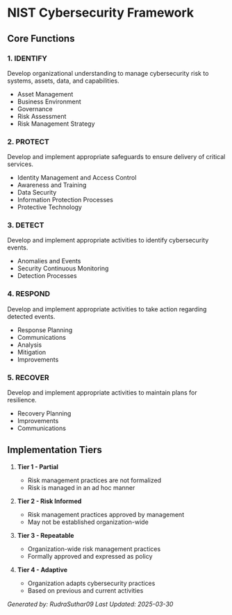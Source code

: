 # NIST Cybersecurity Framework

## Core Functions

### 1. IDENTIFY
Develop organizational understanding to manage cybersecurity risk to systems, assets, data, and capabilities.
- Asset Management
- Business Environment
- Governance
- Risk Assessment
- Risk Management Strategy

### 2. PROTECT
Develop and implement appropriate safeguards to ensure delivery of critical services.
- Identity Management and Access Control
- Awareness and Training
- Data Security
- Information Protection Processes
- Protective Technology

### 3. DETECT
Develop and implement appropriate activities to identify cybersecurity events.
- Anomalies and Events
- Security Continuous Monitoring
- Detection Processes

### 4. RESPOND
Develop and implement appropriate activities to take action regarding detected events.
- Response Planning
- Communications
- Analysis
- Mitigation
- Improvements

### 5. RECOVER
Develop and implement appropriate activities to maintain plans for resilience.
- Recovery Planning
- Improvements
- Communications

## Implementation Tiers

1. **Tier 1 - Partial**
   - Risk management practices are not formalized
   - Risk is managed in an ad hoc manner

2. **Tier 2 - Risk Informed**
   - Risk management practices approved by management
   - May not be established organization-wide

3. **Tier 3 - Repeatable**
   - Organization-wide risk management practices
   - Formally approved and expressed as policy

4. **Tier 4 - Adaptive**
   - Organization adapts cybersecurity practices
   - Based on previous and current activities

_Generated by: RudraSuthar09_
_Last Updated: 2025-03-30_

